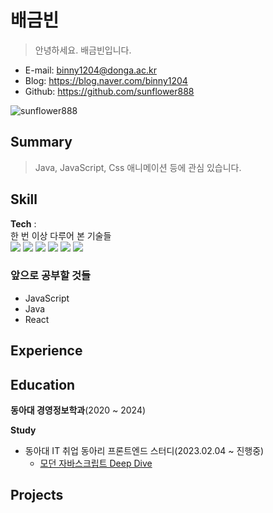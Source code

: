 # 배금빈
> 안녕하세요. 배금빈입니다. 
- E-mail: binny1204@donga.ac.kr
- Blog: https://blog.naver.com/binny1204
- Github: https://github.com/sunflower888

![sunflower888](/github-metrics.svg)

## Summary
> Java, JavaScript, Css 애니메이션 등에 관심 있습니다. 

## Skill

**Tech** :  
한 번 이상 다루어 본 기술들   
<img src="https://img.shields.io/badge/html5-E34F26?style=for-the-badge&logo=html5&logoColor=white">   <img src="https://img.shields.io/badge/css-1572B6?style=for-the-badge&logo=css3&logoColor=white">  <img src="https://img.shields.io/badge/javascript-F7DF1E?style=for-the-badge&logo=javascript&logoColor=black">   <img src="https://img.shields.io/badge/react-61DAFB?style=for-the-badge&logo=react&logoColor=black"> <img src="https://img.shields.io/badge/python-3776AB?style=for-the-badge&logo=python&logoColor=white"> <img src="https://img.shields.io/badge/java-007396?style=for-the-badge&logo=java&logoColor=white"> 


### 앞으로 공부할 것들
- JavaScript
- Java
- React


## Experience


## Education  

**동아대 경영정보학과**(2020 ~ 2024)  


**Study**
- 동아대 IT 취업 동아리 프론트엔드 스터디(2023.02.04 ~ 진행중)
  - [모던 자바스크립트 Deep Dive](https://www.google.co.kr/search?q=%EB%AA%A8%EB%8D%98+%EC%9E%90%EB%B0%94%EC%8A%A4%ED%81%AC%EB%A6%BD%ED%8A%B8+deep+dive&source=hp&ei=pHtOZImzKMWG2roPlbCggAM&iflsig=AOEireoAAAAAZE6JtFxko7ftZWr2mYhloiwlxstOGwBS&ved=0ahUKEwiJlZXx6NH-AhVFg1YBHRUYCDAQ4dUDCAs&uact=5&oq=%EB%AA%A8%EB%8D%98+%EC%9E%90%EB%B0%94%EC%8A%A4%ED%81%AC%EB%A6%BD%ED%8A%B8+deep+dive&gs_lcp=Cgdnd3Mtd2l6EAMyBQgAEIAEMgUIABCABDIFCAAQgAQyBQgAEIAEMgUIABCABDIFCAAQgAQyBQgAEIAEMgUIABCABDIFCAAQgAQyBQgAEIAEOggIABCABBCxAzoECC4QAzoLCAAQgAQQsQMQgwE6CwguEIAEELEDEIMBOgsILhCABBDHARCvAToICC4QgAQQ1AI6BQguEIAEOggILhCABBCxAzoLCC4QgAQQxwEQ0QNQvQdYqMQBYLDHAWgIcAB4AIABkQGIAbINkgEEMC4xNJgBAKABAaABArABAA&sclient=gws-wiz)

## Projects
